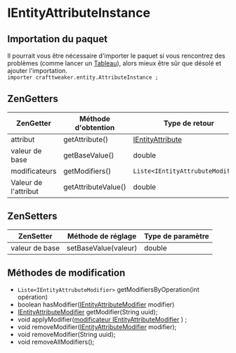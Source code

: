 # IEntityAttributeInstance

## Importation du paquet

Il pourrait vous être nécessaire d'importer le paquet si vous rencontrez des problèmes (comme lancer un [Tableau](/AdvancedFunctions/Arrays_and_Loops/)), alors mieux être sûr que désolé et ajouter l'importation.  
`importer crafttweaker.entity.AttributeInstance ;`

## ZenGetters

| ZenGetter            | Méthode d'obtention | Type de retour                                                     |
| -------------------- | ------------------- | ------------------------------------------------------------------ |
| attribut             | getAttribute()      | [IEntityAttribute](/Vanilla/Entities/Attributes/IEntityAttribute/) |
| valeur de base       | getBaseValue()      | double                                                             |
| modificateurs        | getModifiers()      | `Liste<IEntityAttrubuteModifier>`                            |
| Valeur de l'attribut | getAttributeValue() | double                                                             |

## ZenSetters

| ZenSetter      | Méthode de réglage   | Type de paramètre |
| -------------- | -------------------- | ----------------- |
| valeur de base | setBaseValue(valeur) | double            |

## Méthodes de modification

- `Liste<IEntityAttrubuteModifier>` getModifiersByOperation(int opération)
- boolean hasModifier([IEntityAttributeModifier](/Vanilla/Entities/Attributes/IEntityAttributeModifier/) modifier)
- [IEntityAttributeModifier](/Vanilla/Entities/Attributes/IEntityAttributeModifier/) getModifier(String uuid);
- void applyModifier([modificateur IEntityAttributeModifier](/Vanilla/Entities/Attributes/IEntityAttributeModifier/) ) ;
- void removeModifier([IEntityAttributeModifier](/Vanilla/Entities/Attributes/IEntityAttributeModifier/) modifier);
- void removeModifier(String uuid);
- void removeAllModifiers();
